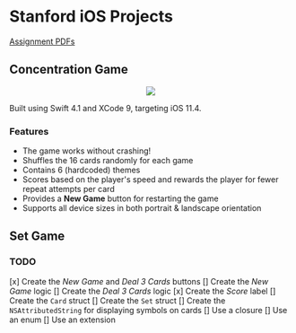 # Stanford iOS Projects

[Assignment PDFs](https://drive.google.com/drive/folders/1-TWZDChwwzkiGzt78QlPZDzN-j82JfR6)

## Concentration Game

<p align="center">
	<img src="Demos/concentration.gif">
</p>

Built using Swift 4.1 and XCode 9, targeting iOS 11.4.

### Features

- The game works without crashing!
- Shuffles the 16 cards randomly for each game
- Contains 6 (hardcoded) themes
- Scores based on the player's speed and rewards the player for fewer repeat attempts per card
- Provides a **New Game** button for restarting the game
- Supports all device sizes in both portrait & landscape orientation

## Set Game


### TODO

[x] Create the *New Game* and *Deal 3 Cards* buttons
[] Create the *New Game* logic
[] Create the *Deal 3 Cards* logic
[x] Create the *Score* label
[] Create the `Card` struct
[] Create the `Set` struct
[] Create the `NSAttributedString` for displaying symbols on cards
[] Use a closure
[] Use an enum
[] Use an extension
